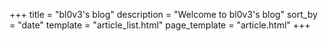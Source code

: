 +++
title = "bl0v3's blog"
description = "Welcome to bl0v3's blog"
sort_by = "date"
template = "article_list.html"
page_template = "article.html"
+++
